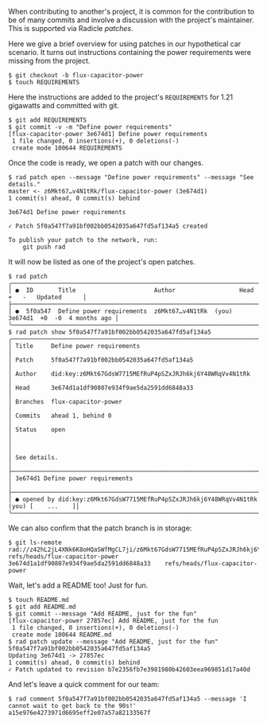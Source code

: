 When contributing to another's project, it is common for the contribution to be
of many commits and involve a discussion with the project's maintainer.  This is supported
via Radicle *patches*.

Here we give a brief overview for using patches in our hypothetical car
scenario.  It turns out instructions containing the power requirements were
missing from the project.

```
$ git checkout -b flux-capacitor-power
$ touch REQUIREMENTS
```

Here the instructions are added to the project's `REQUIREMENTS` for 1.21
gigawatts and committed with git.

```
$ git add REQUIREMENTS
$ git commit -v -m "Define power requirements"
[flux-capacitor-power 3e674d1] Define power requirements
 1 file changed, 0 insertions(+), 0 deletions(-)
 create mode 100644 REQUIREMENTS
```

Once the code is ready, we open a patch with our changes.

```
$ rad patch open --message "Define power requirements" --message "See details."
master <- z6Mkt67…v4N1tRk/flux-capacitor-power (3e674d1)
1 commit(s) ahead, 0 commit(s) behind

3e674d1 Define power requirements

✓ Patch 5f0a547f7a91bf002bb0542035a647fd5af134a5 created

To publish your patch to the network, run:
    git push rad
```

It will now be listed as one of the project's open patches.

```
$ rad patch
╭──────────────────────────────────────────────────────────────────────────────────────────────╮
│ ●  ID       Title                      Author                  Head     +   -   Updated      │
├──────────────────────────────────────────────────────────────────────────────────────────────┤
│ ●  5f0a547  Define power requirements  z6Mkt67…v4N1tRk  (you)  3e674d1  +0  -0  4 months ago │
╰──────────────────────────────────────────────────────────────────────────────────────────────╯
$ rad patch show 5f0a547f7a91bf002bb0542035a647fd5af134a5
╭─────────────────────────────────────────────────────────────────────────────────────────╮
│ Title     Define power requirements                                                     │
│ Patch     5f0a547f7a91bf002bb0542035a647fd5af134a5                                      │
│ Author    did:key:z6Mkt67GdsW7715MEfRuP4pSZxJRJh6kj6Y48WRqVv4N1tRk                      │
│ Head      3e674d1a1df90807e934f9ae5da2591dd6848a33                                      │
│ Branches  flux-capacitor-power                                                          │
│ Commits   ahead 1, behind 0                                                             │
│ Status    open                                                                          │
│                                                                                         │
│ See details.                                                                            │
├─────────────────────────────────────────────────────────────────────────────────────────┤
│ 3e674d1 Define power requirements                                                       │
├─────────────────────────────────────────────────────────────────────────────────────────┤
│ ● opened by did:key:z6Mkt67GdsW7715MEfRuP4pSZxJRJh6kj6Y48WRqVv4N1tRk (you) [    ...    ]│
╰─────────────────────────────────────────────────────────────────────────────────────────╯
```

We can also confirm that the patch branch is in storage:

```
$ git ls-remote rad://z42hL2jL4XNk6K8oHQaSWfMgCL7ji/z6Mkt67GdsW7715MEfRuP4pSZxJRJh6kj6Y48WRqVv4N1tRk refs/heads/flux-capacitor-power
3e674d1a1df90807e934f9ae5da2591dd6848a33	refs/heads/flux-capacitor-power
```

Wait, let's add a README too! Just for fun.

```
$ touch README.md
$ git add README.md
$ git commit --message "Add README, just for the fun"
[flux-capacitor-power 27857ec] Add README, just for the fun
 1 file changed, 0 insertions(+), 0 deletions(-)
 create mode 100644 README.md
$ rad patch update --message "Add README, just for the fun" 5f0a547f7a91bf002bb0542035a647fd5af134a5
Updating 3e674d1 -> 27857ec
1 commit(s) ahead, 0 commit(s) behind
✓ Patch updated to revision b7e2356fb7e3981980b42603eea969851d17a40d
```

And let's leave a quick comment for our team:

```
$ rad comment 5f0a547f7a91bf002bb0542035a647fd5af134a5 --message 'I cannot wait to get back to the 90s!'
a15e976e4273971d6695eff2e07a57a82133567f
```
